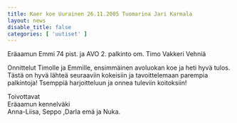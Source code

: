 ```yaml
---
title: Kaer koe Uurainen 26.11.2005 Tuomarina Jari Karmala
layout: news
disable_title: false
categories: [ 'uutiset' ]
---
```


Eräaamun Emmi 74 pist. ja AVO  2. palkinto om. Timo Vakkeri Vehniä

Onnittelut Timolle ja Emmille, ensimmäinen avoluokan koe ja heti hyvä tulos. Tästä on hyvä lähteä seuraaviin kokeisiin ja tavoittelemaan parempia palkintoja! Tsemppiä harjoitteluun ja onnea tuleviin koitoksiin!

Toivottavat  
Eräaamun kennelväki  
Anna-Liisa, Seppo ,Darla emä ja Nuka.